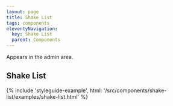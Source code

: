 ```yaml
---
layout: page
title: Shake List
tags: components
eleventyNavigation:
  key: Shake List
  parent: Components
---
```


Appears in the admin area.

## Shake List

{% include 'styleguide-example', html: '/src/components/shake-list/examples/shake-list.html' %}
